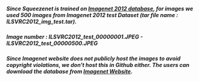 ##### Since Squeezenet is trained on [Imagenet 2012 database](http://image-net.org/challenges/LSVRC/2012/), for images we used 500 images from Imagenet 2012 test Dataset (tar file name : ILSVRC2012_img_test.tar). 

##### Image number : ILSVRC2012_test_00000001.JPEG - ILSVRC2012_test_00000500.JPEG

##### Since Imagenet website does not publicly host the images to avoid copyright violations, we don't host this in Github either. The users can download the database from [Imagenet Website](http://www.image-net.org/download-images).

